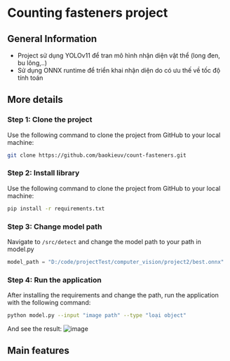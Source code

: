 # Counting fasteners project

## General Information
- Project sử dụng YOLOv11 để tran mô hình nhận diện vật thể (long đen, bu lông,..)
- Sử dụng ONNX runtime để triển khai nhận diện do có ưu thế về tốc độ tính toán

## More details

### Step 1: Clone the project
Use the following command to clone the project from GitHub to your local machine:
  ```bash
  git clone https://github.com/baokieuv/count-fasteners.git
  ```
### Step 2: Install library
Use the following command to clone the project from GitHub to your local machine:
  ```bash
  pip install -r requirements.txt
  ```
### Step 3: Change model path
Navigate to ```/src/detect``` and change the model path to your path in model.py
  ```py
  model_path = "D:/code/projectTest/computer_vision/project2/best.onnx"
  ```
### Step 4: Run the application
After installing the requirements and change the path, run the application with the following command:
  ```bash
  python model.py --input "image path" --type "loại object"
  ```
And see the result:
![image](https://github.com/user-attachments/assets/84dafc5a-cedd-4974-82b2-a8c41aeee4d4)

## Main features




